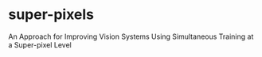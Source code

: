 # super-pixels
An Approach for Improving Vision Systems Using Simultaneous Training at a Super-pixel Level